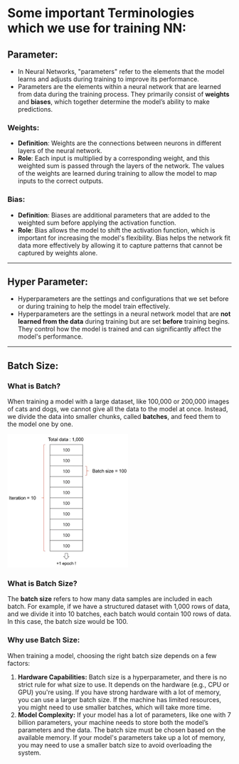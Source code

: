 # Some important Terminologies which we use for training NN:

## Parameter:

- In Neural Networks, "parameters" refer to the elements that the model learns and adjusts during training to improve its performance.
- Parameters are the elements within a neural network that are learned from data during the training process. They primarily consist of **weights** and **biases**, which together determine the model’s ability to make predictions.

### **Weights:**

- **Definition**: Weights are the connections between neurons in different layers of the neural network.
- **Role**: Each input is multiplied by a corresponding weight, and this weighted sum is passed through the layers of the network. The values of the weights are learned during training to allow the model to map inputs to the correct outputs.

### Bias:

- **Definition**: Biases are additional parameters that are added to the weighted sum before applying the activation function.
- **Role**: Bias allows the model to shift the activation function, which is important for increasing the model's flexibility. Bias helps the network fit data more effectively by allowing it to capture patterns that cannot be captured by weights alone.

---

## Hyper Parameter:

- Hyperparameters are the settings and configurations that we set before or during training to help the model train effectively.
- Hyperparameters are the settings in a neural network model that are **not learned from the data** during training but are set **before** training begins. They control how the model is trained and can significantly affect the model's performance.

---

## Batch Size:

### What is Batch?

When training a model with a large dataset, like 100,000 or 200,000 images of cats and dogs, we cannot give all the data to the model at once. Instead, we divide the data into smaller chunks, called **batches**, and feed them to the model one by one.

<img src="image.png" height="300px" />

### What is Batch Size?

The **batch size** refers to how many data samples are included in each batch. For example, if we have a structured dataset with 1,000 rows of data, and we divide it into 10 batches, each batch would contain 100 rows of data. In this case, the batch size would be 100.

### Why use Batch Size:

When training a model, choosing the right batch size depends on a few factors:

1. **Hardware Capabilities:** Batch size is a hyperparameter, and there is no strict rule for what size to use. It depends on the hardware (e.g., CPU or GPU) you're using. If you have strong hardware with a lot of memory, you can use a larger batch size. If the machine has limited resources, you might need to use smaller batches, which will take more time.
2. **Model Complexity:** If your model has a lot of parameters, like one with 7 billion parameters, your machine needs to store both the model’s parameters and the data. The batch size must be chosen based on the available memory. If your model's parameters take up a lot of memory, you may need to use a smaller batch size to avoid overloading the system.
